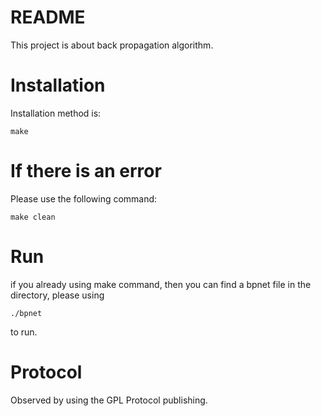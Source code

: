 # README
This project is about back propagation algorithm.

# Installation
Installation method is:

	make
	
# If there is an error
Please use the following command:

	make clean
	
# Run
if you already using make command, then you can find a bpnet file in the directory, please using

	./bpnet

to run.
	
# Protocol

Observed by using the GPL Protocol publishing.